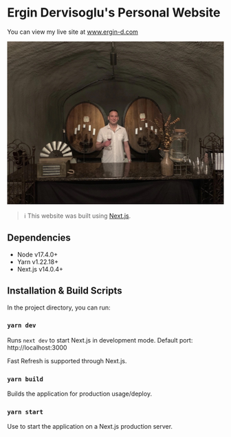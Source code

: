# Ergin Dervisoglu's Personal Website

You can view my live site at www.ergin-d.com

![ergin-d.com](/public/ergin-hero.jpg)

> :information_source: This website was built using [Next.js](https://nextjs.org/learn).

## Dependencies

- Node v17.4.0+
- Yarn v1.22.18+
- Next.js v14.0.4+

## Installation & Build Scripts

In the project directory, you can run:

### `yarn dev`

Runs `next dev` to start Next.js in development mode. Default port: http://localhost:3000

Fast Refresh is supported through Next.js.

### `yarn build`

Builds the application for production usage/deploy.

### `yarn start`

Use to start the application on a Next.js production server.

